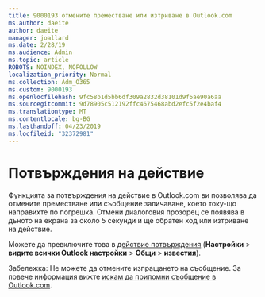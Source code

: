 ```yaml
---
title: 9000193 отмените преместване или изтриване в Outlook.com
ms.author: daeite
author: daeite
manager: joallard
ms.date: 2/28/19
ms.audience: Admin
ms.topic: article
ROBOTS: NOINDEX, NOFOLLOW
localization_priority: Normal
ms.collection: Adm_O365
ms.custom: 9000193
ms.openlocfilehash: 9fc58b1d5bb6df309a2832d38101d9f6ae90a6aa
ms.sourcegitcommit: 9d78905c512192ffc4675468abd2efc5f2e4baf4
ms.translationtype: MT
ms.contentlocale: bg-BG
ms.lasthandoff: 04/23/2019
ms.locfileid: "32372981"
---
```

# <a name="action-confirmations"></a>Потвърждения на действие

Функцията за потвърждения на действие в Outlook.com ви позволява да отмените преместване или съобщение заличаване, което току-що направихте по погрешка. Отмени диалоговия прозорец се появява в дъното на екрана за около 5 секунди и ще обратен ход или изтриване на действие.

Можете да превключите това в [действие потвърждения](https://outlook.live.com/mail/options/general/notifications) (**Настройки** > **видите всички Outlook настройки** > **Общи** > **известия**).

Забележка: Не можете да отмените изпращането на съобщение. За повече информация вижте [искам да припомни съобщение в Outlook.com](https://support.office.com/article/c069ddde-5282-4085-8f4c-d7b133324f8a).
